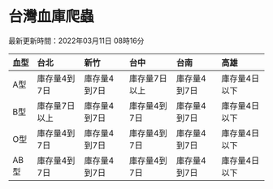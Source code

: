 # 台灣血庫爬蟲

最新更新時間：2022年03月11日 08時16分

| 血型   | 台北      | 新竹      | 台中      | 台南      | 高雄      |
|:-----|:--------|:--------|:--------|:--------|:--------|
| A型   | 庫存量4到7日 | 庫存量4到7日 | 庫存量7日以上 | 庫存量4到7日 | 庫存量4日以下 |
| B型   | 庫存量7日以上 | 庫存量4到7日 | 庫存量4到7日 | 庫存量4到7日 | 庫存量4日以下 |
| O型   | 庫存量4到7日 | 庫存量4到7日 | 庫存量4到7日 | 庫存量4到7日 | 庫存量4日以下 |
| AB型  | 庫存量4到7日 | 庫存量4到7日 | 庫存量4到7日 | 庫存量4到7日 | 庫存量4日以下 |